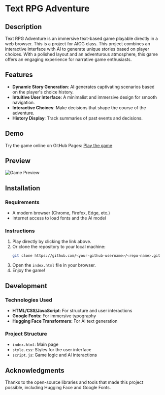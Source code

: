# Text RPG Adventure

## Description
Text RPG Adventure is an immersive text-based game playable directly in a web browser. This is a project for AICG class. This project combines an interactive interface with AI to generate unique stories based on player choices. With a polished layout and an adventurous atmosphere, this game offers an engaging experience for narrative game enthusiasts.

## Features
- **Dynamic Story Generation**: AI generates captivating scenarios based on the player's choice history.
- **Intuitive User Interface**: A minimalist and immersive design for smooth navigation.
- **Interactive Choices**: Make decisions that shape the course of the adventure.
- **History Display**: Track summaries of past events and decisions.

## Demo
Try the game online on GitHub Pages: [Play the game](https://zarakiro.github.io/Text-Adventure-RPG/)

## Preview
![Game Preview](https://github.com/user-attachments/assets/8123ba87-7279-4ccd-97ab-a3e870a195aa)

## Installation

### Requirements
- A modern browser (Chrome, Firefox, Edge, etc.)
- Internet access to load fonts and the AI model

### Instructions
1. Play directly by clicking the link above.
2. Or clone the repository to your local machine:
   ```bash
   git clone https://github.com/<your-github-username>/<repo-name>.git
   ```
3. Open the `index.html` file in your browser.
4. Enjoy the game!

## Development

### Technologies Used
- **HTML/CSS/JavaScript**: For structure and user interactions
- **Google Fonts**: For immersive typography
- **Hugging Face Transformers**: For AI text generation

### Project Structure
- `index.html`: Main page
- `style.css`: Styles for the user interface
- `script.js`: Game logic and AI interactions

## Acknowledgments
Thanks to the open-source libraries and tools that made this project possible, including Hugging Face and Google Fonts.

